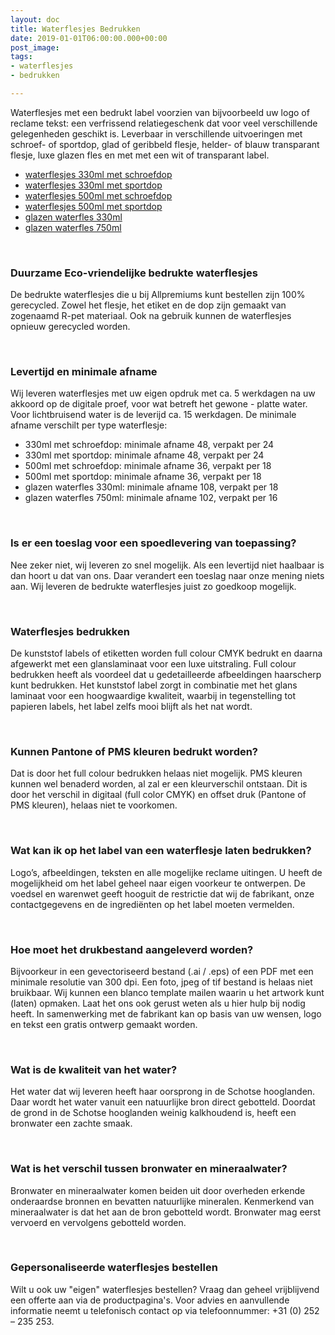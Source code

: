 ```yaml
---
layout: doc
title: Waterflesjes Bedrukken
date: 2019-01-01T06:00:00.000+00:00
post_image: 
tags:
- waterflesjes
- bedrukken

---
```

<p>Waterflesjes met een bedrukt label voorzien van bijvoorbeeld uw logo of reclame tekst: een verfrissend relatiegeschenk dat voor veel verschillende gelegenheden geschikt is. Leverbaar in verschillende uitvoeringen met schroef- of sportdop, glad of geribbeld flesje, helder- of blauw transparant flesje, luxe glazen fles en met met een wit of transparant label. </p> <ul> <li><a class="blue" href="https://www.allpremiums.nl/waterflesjes-bedrukken-330ml-schroefdop/" title="waterflesjes bedrukken">waterflesjes 330ml met schroefdop</a></li>

<li><a class="blue" href="https://www.allpremiums.nl/waterflesjes-met-logo-bedrukken-330ml-sportdop/" title="waterflesjes met logo bedrukken">waterflesjes 330ml met sportdop</a></li>

<li><a class="blue" href="https://www.allpremiums.nl/waterflesjes-bedrukken-500ml-schroefdop/" title="bedrukte waterflesjes">waterflesjes 500ml met schroefdop</a></li>

<li><a class="blue" href="https://www.allpremiums.nl/waterflesjes-gepersonaliseerd-bedrukken-500ml-sportdop/" title="gepersonaliseerde waterflesjes met logo bedrukken">waterflesjes 500ml met sportdop</a></li>

<li><a class="blue" href="https://www.allpremiums.nl/glazen-waterfles-bedrukken-330ml/" title="glazen bedrukte waterfles">glazen waterfles 330ml</a></li>

<li><a class="blue" href="https://www.allpremiums.nl/glazen-waterfles-met-logo-bedrukken-750ml/" title="glazen waterfles bedrukken">glazen waterfles 750ml</a></li>
</ul>
<br>

<h3 class="pdp">Duurzame Eco-vriendelijke bedrukte waterflesjes</h3>
<p>
<p>De bedrukte waterflesjes die u bij Allpremiums kunt bestellen zijn 100% gerecycled. Zowel het flesje, het etiket en de dop zijn gemaakt van zogenaamd R-pet materiaal. Ook na gebruik kunnen de waterflesjes opnieuw gerecycled worden.</p>  
<br>

<h3 class="pdp">Levertijd en minimale afname</h3>
<p>
<p>Wij leveren waterflesjes met uw eigen opdruk met ca. 5 werkdagen na uw akkoord op de digitale proef, voor wat betreft het gewone - platte water. Voor lichtbruisend water is de leverijd ca. 15 werkdagen. De minimale afname verschilt per type waterflesje:</p>
<ul>
<li>330ml met schroefdop: minimale afname 48, verpakt per 24</li>
<li>330ml met sportdop: minimale afname 48, verpakt per 24</li>
<li>500ml met schroefdop: minimale afname 36, verpakt per 18</li>
<li>500ml met sportdop: minimale afname 36, verpakt per 18</li>
<li>glazen waterfles 330ml: minimale afname 108, verpakt per 18</li>
<li>glazen waterfles 750ml: minimale afname 102, verpakt per 16</li>
</ul>
<br>

<h3 class="pdp">Is er een toeslag voor een spoedlevering van toepassing?</h3>
<p>
<p>Nee zeker niet, wij leveren zo snel mogelijk. Als een levertijd niet haalbaar is dan hoort u dat van ons. Daar verandert een toeslag naar onze mening niets aan. Wij leveren de bedrukte waterflesjes juist zo goedkoop mogelijk.</p>
<br>

<h3 class="pdp">Waterflesjes bedrukken</h3>
<p>
<p>De kunststof labels of etiketten worden full colour CMYK bedrukt en daarna afgewerkt met een glanslaminaat voor een luxe uitstraling. Full colour bedrukken heeft als voordeel dat u gedetailleerde afbeeldingen haarscherp kunt bedrukken. Het kunststof label zorgt in combinatie met het glans laminaat voor een hoogwaardige kwaliteit, waarbij in tegenstelling tot papieren labels, het label zelfs mooi blijft als het nat wordt.</p>
<br>

<h3 class="pdp">Kunnen Pantone of PMS kleuren bedrukt worden?</h3>
<p>
<p>Dat is door het full colour bedrukken helaas niet mogelijk. PMS kleuren kunnen wel benaderd worden, al zal er een kleurverschil ontstaan. Dit is door het verschil in digitaal (full color CMYK) en offset druk (Pantone of PMS kleuren), helaas niet te voorkomen.</p>
<br>

<h3 class="pdp">Wat kan ik op het label van een waterflesje laten bedrukken?</h3>
<p>
<p>Logo’s, afbeeldingen, teksten en alle mogelijke reclame uitingen. U heeft de mogelijkheid om het label geheel naar eigen voorkeur te ontwerpen. De voedsel en warenwet geeft hooguit de restrictie dat wij de fabrikant, onze contactgegevens en de ingrediënten op het label moeten vermelden.</p>
<br>

<h3 class="pdp">Hoe moet het drukbestand aangeleverd worden?</h3>
<p>
<p>Bijvoorkeur in een gevectoriseerd bestand (.ai / .eps) of een PDF met een minimale resolutie van 300 dpi. Een foto, jpeg of tif bestand is helaas niet bruikbaar. Wij kunnen een blanco template mailen waarin u het artwork kunt (laten) opmaken. Laat het ons ook gerust weten als u hier hulp bij nodig heeft. In samenwerking met de fabrikant kan op basis van uw wensen, logo en tekst een gratis ontwerp gemaakt worden.</p>
<br>

<h3 class="pdp">Wat is de kwaliteit van het water?</h3>
<p>
<p>Het water dat wij leveren heeft haar oorsprong in de Schotse hooglanden. Daar wordt het water vanuit een natuurlijke bron direct gebotteld. Doordat de grond in de Schotse hooglanden weinig kalkhoudend is, heeft een bronwater een zachte smaak.</p>
<br>

<h3 class="pdp">Wat is het verschil tussen bronwater en mineraalwater?</h3>
<p>
<p>Bronwater en mineraalwater komen beiden uit door overheden erkende onderaardse bronnen en bevatten natuurlijke mineralen. Kenmerkend van mineraalwater is dat het aan de bron gebotteld wordt. Bronwater mag eerst vervoerd en vervolgens gebotteld worden.</p>
<br>

<h3 class="pdp">Gepersonaliseerde waterflesjes bestellen</h3>
<p>
<p>Wilt u ook uw "eigen" waterflesjes bestellen? Vraag dan geheel vrijblijvend een offerte aan via de productpagina's. Voor advies en aanvullende informatie neemt u telefonisch contact op via telefoonnummer: +31 (0) 252 – 235 253.</p>